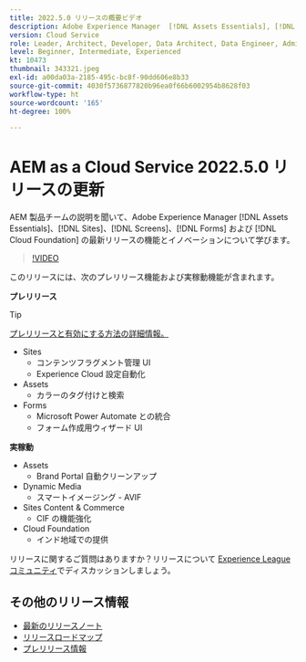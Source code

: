 ```yaml
---
title: 2022.5.0 リリースの概要ビデオ
description: Adobe Experience Manager  [!DNL Assets Essentials], [!DNL Sites], [!DNL Screens], [!DNL Forms]  および  [!DNL Cloud Foundation] 2022-5-0 リリースの最新機能とイノベーションについて説明します。
version: Cloud Service
role: Leader, Architect, Developer, Data Architect, Data Engineer, Admin, User
level: Beginner, Intermediate, Experienced
kt: 10473
thumbnail: 343321.jpeg
exl-id: a00da03a-2185-495c-bc8f-90dd606e8b33
source-git-commit: 4030f5736877820b96ea0f66b6002954b8628f03
workflow-type: ht
source-wordcount: '165'
ht-degree: 100%

---
```


# AEM as a Cloud Service 2022.5.0 リリースの更新

AEM 製品チームの説明を聞いて、Adobe Experience Manager [!DNL Assets Essentials]、[!DNL Sites]、[!DNL Screens]、[!DNL Forms] および [!DNL Cloud Foundation] の最新リリースの機能とイノベーションについて学びます。

>[!VIDEO](https://video.tv.adobe.com/v/343321/?quality=12&learn=on)

このリリースには、次のプレリリース機能および実稼動機能が含まれます。

**プレリリース**

>[!TIP]
>
>[プレリリースと有効にする方法の詳細情報。](https://experienceleague.adobe.com/docs/experience-manager-cloud-service/content/release-notes/prerelease.html?lang=ja)

* Sites
   * コンテンツフラグメント管理 UI
   * Experience Cloud 設定自動化
* Assets
   * カラーのタグ付けと検索
* Forms
   * Microsoft Power Automate との統合
   * フォーム作成用ウィザード UI

**実稼動**

* Assets
   * Brand Portal 自動クリーンアップ
* Dynamic Media
   * スマートイメージング - AVIF
* Sites Content &amp; Commerce
   * CIF の機能強化
* Cloud Foundation
   * インド地域での提供

リリースに関するご質問はありますか？リリースについて [Experience League コミュニティ](https://adobe.ly/3NDPR8Y)でディスカッションしましょう。

## その他のリリース情報

* [最新のリリースノート](https://experienceleague.adobe.com/docs/experience-manager-cloud-service/content/release-notes/home.html?lang=ja)
* [リリースロードマップ](https://experienceleague.adobe.com/docs/experience-manager-release-information/aem-release-updates/update-releases-roadmap.html?lang=ja)
* [プレリリース情報](https://experienceleague.adobe.com/docs/experience-manager-cloud-service/content/release-notes/prerelease.html?lang=ja)
